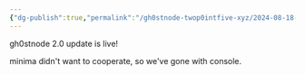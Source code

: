 ```yaml
---
{"dg-publish":true,"permalink":"/gh0stnode-twop0intfive-xyz/2024-08-18-two-pt-oh-update/","title":"2.0 update"}
---
```



gh0stnode 2.0 update is live! 

minima didn't want to cooperate, so we've gone with console. 